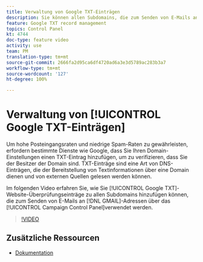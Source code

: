 ```yaml
---
title: Verwaltung von Google TXT-Einträgen
description: Sie können allen Subdomains, die zum Senden von E-Mails an GMAIL-Adressen über das Campaign Control Panel verwendet werden, einen Eintrag der TXT-Website-Überprüfung von Google hinzufügen.
feature: Google TXT record management
topics: Control Panel
kt: 4744
doc-type: feature video
activity: use
team: PM
translation-type: tm+mt
source-git-commit: 2666fa2d95ca6df4720ad6a3e3d5789ac283b3a7
workflow-type: tm+mt
source-wordcount: '127'
ht-degree: 100%

---
```



# Verwaltung von [!UICONTROL Google TXT-Einträgen]

Um hohe Posteingangsraten und niedrige Spam-Raten zu gewährleisten, erfordern bestimmte Dienste wie Google, dass Sie Ihren Domain-Einstellungen einen TXT-Eintrag hinzufügen, um zu verifizieren, dass Sie der Besitzer der Domain sind. TXT-Einträge sind eine Art von DNS-Einträgen, die der Bereitstellung von Textinformationen über eine Domain dienen und von externen Quellen gelesen werden können.

Im folgenden Video erfahren Sie, wie Sie [!UICONTROL Google TXT]-Website-Überprüfungseinträge zu allen Subdomains hinzufügen können, die zum Senden von E-Mails an [!DNL GMAIL]-Adressen über das [!UICONTROL Campaign Control Panel]verwendet werden.

>[!VIDEO](https://video.tv.adobe.com/v/32369?quality=12)

## Zusätzliche Ressourcen

* [Dokumentation](https://docs.adobe.com/content/help/de-DE/control-panel/using/subdomains-and-certificates/managing-txt-records.html)